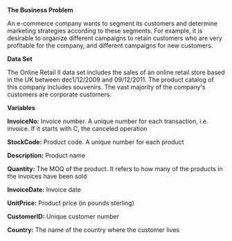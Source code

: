**The Business Problem**

An e-commerce company wants to segment its customers and determine marketing strategies according to these segments.
For example, it is desirable to organize different campaigns to retain customers who are very profitable for the company, and different campaigns for new customers.

**Data Set**

The Online Retail II data set includes the sales of an online retail store based in the UK between dec1/12/2009 and 09/12/2011. The product catalog of this company includes souvenirs. The vast majority of the company's customers are corporate customers.

**Variables**

**InvoiceNo:** Invoice number. A unique number for each transaction, i.e. invoice. If it starts with C, the canceled operation

**StockCode:** Product code. A unique number for each product

**Description:** Product name

**Quantity:** The MOQ of the product. It refers to how many of the products in the invoices have been sold

**InvoiceDate:** Invoice date

**UnitPrice:** Product price (in pounds sterling)

**CustomerID:** Unique customer number

**Country:** The name of the country where the customer lives
